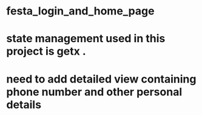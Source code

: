# festa_login_and_home_page

# state management used in this project is getx .
# need to add detailed view containing phone number and other  personal details
